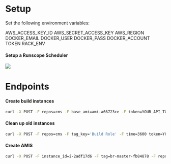 # Setup
Set the following environment variables:

AWS_ACCESS_KEY_ID
AWS_SECRET_ACCESS_KEY
AWS_REGION
DOCKER_EMAIL
DOCKER_USER
DOCKER_PASS
DOCKER_ACCOUNT
TOKEN
RACK_ENV

#### Setup a Runscope Scheduler
![](http://bleacher-report.d.pr/19ZIv.png)

# Endpoints
#### Create build instances
```bash
curl -X POST -F repos=cms -F base_ami=ami-a66723ce -F token=YOUR_API_TOKEN http://localhost:9292/create/instances
```
#### Clean up old instances
```bash
curl -X POST -F repos=cms -F tag_key='Build Role' -F time=3600 token=YOUR_API_TOKEN http://localhost:9292/cleanup/instances
```

#### Create AMIS
```bash
curl -X POST -F instance_id=i-2adf17d6 -F tag=br-master-fb84878 -F repo=cms -F token=YOUR_API_TOKEN http://localhost:9292/create/ami
```
